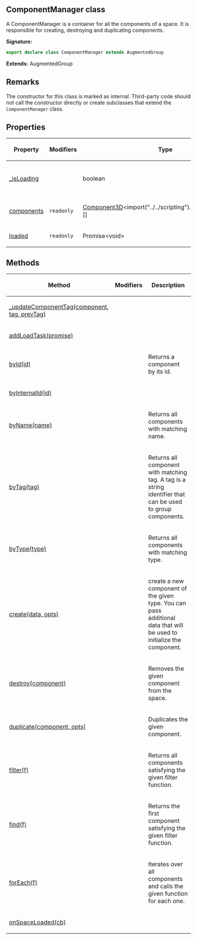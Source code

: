 
## ComponentManager class

A ComponentManager is a container for all the components of a space. It is responsible for creating, destroying and duplicating components.

**Signature:**

```typescript
export declare class ComponentManager extends AugmentedGroup 
```
**Extends:** AugmentedGroup

## Remarks

The constructor for this class is marked as internal. Third-party code should not call the constructor directly or create subclasses that extend the `ComponentManager` class.

## Properties

<table><thead><tr><th>

Property


</th><th>

Modifiers


</th><th>

Type


</th><th>

Description


</th></tr></thead>
<tbody><tr><td>

[\_isLoading](/reference/componentmanager/_isloading.md)


</td><td>


</td><td>

boolean


</td><td>

some scripts still use this


</td></tr>
<tr><td>

[components](/reference/componentmanager/components.md)


</td><td>

`readonly`


</td><td>

[Component3D](/reference/component3d.md)<!-- -->&lt;import("../../scripting").[Component3DData](/reference/component3ddata.md)<!-- -->&gt;\[\]


</td><td>


</td></tr>
<tr><td>

[loaded](/reference/componentmanager/loaded.md)


</td><td>

`readonly`


</td><td>

Promise&lt;void&gt;


</td><td>


</td></tr>
</tbody></table>

## Methods

<table><thead><tr><th>

Method


</th><th>

Modifiers


</th><th>

Description


</th></tr></thead>
<tbody><tr><td>

[\_updateComponentTag(component, tag, prevTag)](/reference/componentmanager/_updatecomponenttag.md)


</td><td>


</td><td>


</td></tr>
<tr><td>

[addLoadTask(promise)](/reference/componentmanager/addloadtask.md)


</td><td>


</td><td>


</td></tr>
<tr><td>

[byId(id)](/reference/componentmanager/byid.md)


</td><td>


</td><td>

Returns a component by its id.


</td></tr>
<tr><td>

[byInternalId(id)](/reference/componentmanager/byinternalid.md)


</td><td>


</td><td>


</td></tr>
<tr><td>

[byName(name)](/reference/componentmanager/byname.md)


</td><td>


</td><td>

Returns all components with matching name.


</td></tr>
<tr><td>

[byTag(tag)](/reference/componentmanager/bytag.md)


</td><td>


</td><td>

Returns all component with matching tag. A tag is a string identifier that can be used to group components.


</td></tr>
<tr><td>

[byType(type)](/reference/componentmanager/bytype.md)


</td><td>


</td><td>

Returns all components with matching type.


</td></tr>
<tr><td>

[create(data, opts)](/reference/componentmanager/create.md)


</td><td>


</td><td>

create a new component of the given type. You can pass additional data that will be used to initialize the component.


</td></tr>
<tr><td>

[destroy(component)](/reference/componentmanager/destroy.md)


</td><td>


</td><td>

Removes the given component from the space.


</td></tr>
<tr><td>

[duplicate(component, opts)](/reference/componentmanager/duplicate.md)


</td><td>


</td><td>

Duplicates the given component.


</td></tr>
<tr><td>

[filter(f)](/reference/componentmanager/filter.md)


</td><td>


</td><td>

Returns all components satisfying the given filter function.


</td></tr>
<tr><td>

[find(f)](/reference/componentmanager/find.md)


</td><td>


</td><td>

Returns the first component satisfying the given filter function.


</td></tr>
<tr><td>

[forEach(f)](/reference/componentmanager/foreach.md)


</td><td>


</td><td>

Iterates over all components and calls the given function for each one.


</td></tr>
<tr><td>

[onSpaceLoaded(cb)](/reference/componentmanager/onspaceloaded.md)


</td><td>


</td><td>


</td></tr>
</tbody></table>
